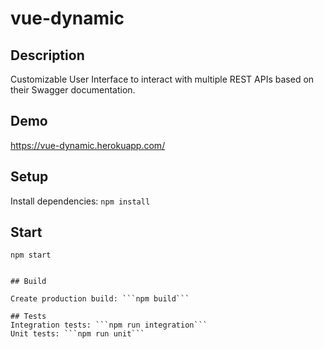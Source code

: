 # vue-dynamic

## Description

Customizable User Interface to interact with multiple REST APIs based on their Swagger documentation.

## Demo

https://vue-dynamic.herokuapp.com/

## Setup

Install dependencies: ```npm install```

## Start

```
npm start


## Build

Create production build: ```npm build```

## Tests
Integration tests: ```npm run integration```
Unit tests: ```npm run unit```

